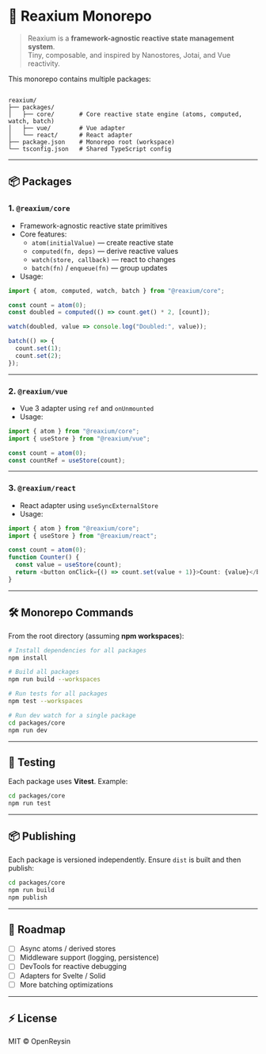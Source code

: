 # 🧠 Reaxium Monorepo

> Reaxium is a **framework-agnostic reactive state management system**.  
> Tiny, composable, and inspired by Nanostores, Jotai, and Vue reactivity.

This monorepo contains multiple packages:

```

reaxium/
├── packages/
│   ├── core/       # Core reactive state engine (atoms, computed, watch, batch)
│   ├── vue/        # Vue adapter
│   └── react/      # React adapter
├── package.json    # Monorepo root (workspace)
└── tsconfig.json   # Shared TypeScript config

````

---

## 📦 Packages

### 1. `@reaxium/core`

- Framework-agnostic reactive state primitives
- Core features:
  - `atom(initialValue)` — create reactive state
  - `computed(fn, deps)` — derive reactive values
  - `watch(store, callback)` — react to changes
  - `batch(fn)` / `enqueue(fn)` — group updates
- Usage:

```ts
import { atom, computed, watch, batch } from "@reaxium/core";

const count = atom(0);
const doubled = computed(() => count.get() * 2, [count]);

watch(doubled, value => console.log("Doubled:", value));

batch(() => {
  count.set(1);
  count.set(2);
});
````

---

### 2. `@reaxium/vue`

* Vue 3 adapter using `ref` and `onUnmounted`
* Usage:

```ts
import { atom } from "@reaxium/core";
import { useStore } from "@reaxium/vue";

const count = atom(0);
const countRef = useStore(count);
```

---

### 3. `@reaxium/react`

* React adapter using `useSyncExternalStore`
* Usage:

```ts
import { atom } from "@reaxium/core";
import { useStore } from "@reaxium/react";

const count = atom(0);
function Counter() {
  const value = useStore(count);
  return <button onClick={() => count.set(value + 1)}>Count: {value}</button>;
}
```

---

## 🛠️ Monorepo Commands

From the root directory (assuming **npm workspaces**):

```bash
# Install dependencies for all packages
npm install

# Build all packages
npm run build --workspaces

# Run tests for all packages
npm test --workspaces

# Run dev watch for a single package
cd packages/core
npm run dev
```

---

## 🧩 Testing

Each package uses **Vitest**. Example:

```bash
cd packages/core
npm run test
```

---

## 📦 Publishing

Each package is versioned independently.
Ensure `dist` is built and then publish:

```bash
cd packages/core
npm run build
npm publish
```

---

## 🔮 Roadmap

* [ ] Async atoms / derived stores
* [ ] Middleware support (logging, persistence)
* [ ] DevTools for reactive debugging
* [ ] Adapters for Svelte / Solid
* [ ] More batching optimizations

---

## ⚡ License

MIT © OpenReysin
